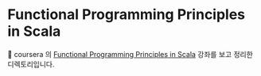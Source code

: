 # Functional Programming Principles in Scala 

:memo: coursera 의 [Functional Programming Principles in Scala](https://www.coursera.org/learn/progfun1) 강좌를 보고 정리한 디렉토리입니다.
